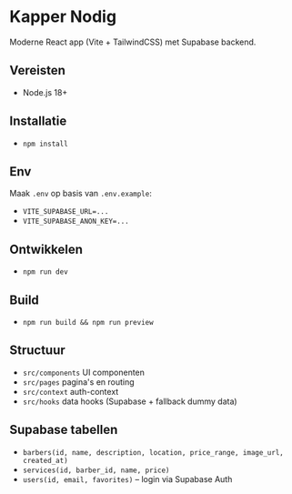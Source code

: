 # Kapper Nodig

Moderne React app (Vite + TailwindCSS) met Supabase backend.

## Vereisten
- Node.js 18+

## Installatie
- `npm install`

## Env
Maak `.env` op basis van `.env.example`:
- `VITE_SUPABASE_URL=...`
- `VITE_SUPABASE_ANON_KEY=...`

## Ontwikkelen
- `npm run dev`

## Build
- `npm run build && npm run preview`

## Structuur
- `src/components` UI componenten
- `src/pages` pagina's en routing
- `src/context` auth-context
- `src/hooks` data hooks (Supabase + fallback dummy data)

## Supabase tabellen
- `barbers(id, name, description, location, price_range, image_url, created_at)`
- `services(id, barber_id, name, price)`
- `users(id, email, favorites)` – login via Supabase Auth
